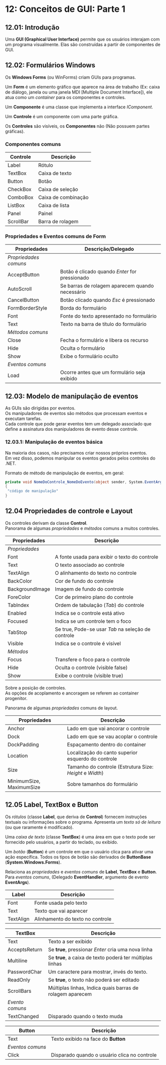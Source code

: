 # 12: Conceitos de GUI: Parte 1

## 12.01: Introdução

Uma **GUI (Graphical User Interface)** permite que os usuários interajam com um programa visualmente. Elas são construídas a partir de componentes de GUI.

## 12.02: Formulários Windows

Os **Windows Forms** (ou WinForms) criam GUIs para programas.

Um **Form** é um elemento gráfico que aparece na área de trabalho (Ex: caixa de diálogo, janela ou uma janela MDI [Multiple Document Interface]), ele atua como um *container* para os componentes e controles.

Um **Componente** é uma classe que implementa a interface *IComponent*.

Um **Controle** é um componente com uma parte gráfica.

Os **Controles** são visíveis, os **Componentes** não (Não possuem partes gráficas).

### Componentes comuns

| Controle  | Descrição           |
| --------- | ------------------- |
| Label     | Rótulo              |
| TextBox   | Caixa de texto      |
| Button    | Botão               |
| CheckBox  | Caixa de seleção    |
| ComboBox  | Caixa de combinação |
| ListBox   | Caixa de lista      |
| Panel     | Painel              |
| ScrollBar | Barra de rolagem    |

### Propriedades e Eventos comuns de Form

| Propriedades          | Descrição/Delegado                              |
| --------------------- | ----------------------------------------------- |
| *Propriedades comuns* |                                                 |
| AcceptButton          | Botão é clicado quando *Enter* for pressionado  |
| AutoScroll            | Se barras de rolagem aparecem quando necessário |
| CancelButton          | Botão clicado quando *Esc* é pressionado        |
| FormBorderStyle       | Borda do formulário                             |
| Font                  | Fonte do texto apresentado no formulário        |
| Text                  | Texto na barra de título do formulário          |
| *Métodos comuns*      |                                                 |
| Close                 | Fecha o formulário e libera os recurso          |
| Hide                  | Oculta o formulário                             |
| Show                  | Exibe o formulário oculto                       |
| *Eventos comuns*      |                                                 |
| Load                  | Ocorre antes que um formulário seja exibido     |

## 12.03: Modelo de manipulação de eventos

As GUIs são dirigidas por eventos.\
Os manipuladores de eventos são métodos que processam eventos e executam tarefas.\
Cada controle que pode gerar eventos tem um delegado associado que define a assinatura dos manipuladores de evento desse controle.

### 12.03.1: Manipulação de eventos básica

Na maioria dos casos, não precisamos criar nossos próprios eventos.\
Em vez disso, podemos manipular os eventos gerados pelos controles do .NET.

Formato de método de manipulação de eventos, em geral:

```csharp
private void NomeDoControle_NomeDoEvento(object sender, System.EventArgs e)
{
 "código de manipulação"
}
```

## 12.04 Propriedades de controle e Layout

Os controles derivam da classe **Control**.\
Panorama de algumas *propriedades* e *métodos* comuns a muitos controles.

| Propriedades    | Descrição                                          |
| --------------- | -------------------------------------------------- |
| *Propriedades*  |                                                    |
| Font            | A fonte usada para exibir o texto do controle      |
| Text            | O texto associado ao controle                      |
| TextAlign       | O alinhamento do texto no controle                 |
| BackColor       | Cor de fundo do controle                           |
| BackgroundImage | Imagem de fundo do controle                        |
| ForeColor       | Cor de primeiro plano do controle                  |
| TabIndex        | Ordem de tabulação (*Tab*) do controle             |
| Enabled         | Indica se o controle está ativo                    |
| Focused         | Indica se um controle tem o foco                   |
| TabStop         | Se true, Pode-se usar *Tab* na seleção de controle |
| Visible         | Indica se o controle é visível                     |
| *Métodos*       |                                                    |
| Focus           | Transfere o foco para o controle                   |
| Hide            | Oculta o controle (visible false)                  |
| Show            | Exibe o controle (visible true)                    |

Sobre a posição de controles.\
As opções de acoplamento e ancoragem se referem ao container progenitor.

Panorama de algumas *propriedades* comuns de layout.

| Propriedades             | Descrição                                                |
| ------------------------ | -------------------------------------------------------- |
| Anchor                   | Lado em que vai ancorar o controle                       |
| Dock                     | Lado em que se vau acoplar o controle                    |
| DockPadding              | Espaçamento dentro do container                          |
| Location                 | Localização do canto superior esquerdo do controle       |
| Size                     | Tamanho do controle (Estrutura Size: *Height* e *Width*) |
| MinimumSize, MaximumSize | Sobre tamanhos do formulário                             |

## 12.05 Label, TextBox e Button

Os *rótulos* (classe **Label**, que deriva de **Control**) fornecem instruções textuais ou informações sobre o programa.
Apresenta um *texto só de leitura* (ou que raramente é modificado).

Uma *caixa de texto* (classe **TextBox**) é uma área em que o texto pode ser fornecido pelo usuários, a partir do teclado, ou exibido.

Um *botão* (**Button**) é um controle em que o usuário clica para ativar uma ação específica.
Todos os tipos de botão são derivados de **ButtonBase** (**System.Windows.Forms**).

Relaciona as *propriedades* e *eventos comuns* de **Label**, **TextBox** e **Button**.
Para *eventos comuns*, (Delegado **EventHandler**, argumento de evento **EventArgs**).

| Label     | Descrição                        |
| --------- | -------------------------------- |
| Font      | Fonte usada pelo texto           |
| Text      | Texto que vai aparecer           |
| TextAlign | Alinhamento do texto no controle |

| TextBox         | Descrição                                                 |
| --------------- | --------------------------------------------------------- |
| Text            | Texto a ser exibido                                       |
| AcceptsReturn   | Se **true**, pressionar *Enter* cria uma nova linha       |
| Multiline       | Se **true**, a caixa de texto poderá ter múltiplas linhas |
| PasswordChar    | Um caractere para mostrar, invés do texto.                |
| ReadOnly        | Se **true**, o texto não poderá ser editado               |
| ScrollBars      | Múltiplas linhas, Indica quais barras de rolagem aparecem |
| *Evento comuns* |                                                           |
| TextChanged     | Disparado quando o texto muda                             |

| Button           | Descrição                                    |
| ---------------- | -------------------------------------------- |
| Text             | Texto exibido na face do **Button**          |
| *Eventos comuns* |                                              |
| Click            | Disparado quando o usuário clica no controle |
